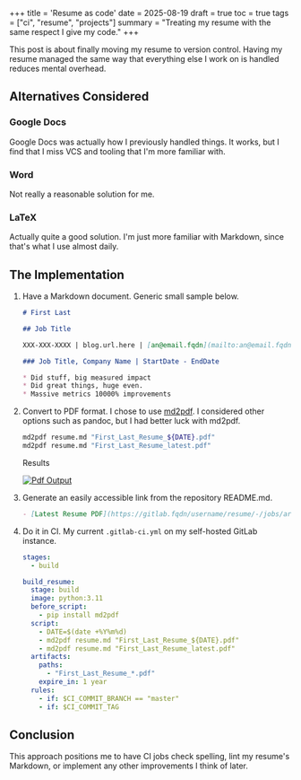 +++
title = 'Resume as code'
date = 2025-08-19
draft = true
toc = true
tags = ["ci", "resume", "projects"]
summary = "Treating my resume with the same respect I give my code."
+++

This post is about finally moving my resume to version control. Having my resume managed the same way
that everything else I work on is handled reduces mental overhead.

## Alternatives Considered

### Google Docs

Google Docs was actually how I previously handled things. It works, but I find that I miss VCS and tooling that I'm more familiar with.

### Word

Not really a reasonable solution for me.

### LaTeX

Actually quite a good solution. I'm just more familiar with Markdown, since that's what I use almost daily.

## The Implementation

1. Have a Markdown document. Generic small sample below.

    ```Markdown
    # First Last
    
    ## Job Title
    
    XXX-XXX-XXXX | blog.url.here | [an@email.fqdn](mailto:an@email.fqdn)
    
    ### Job Title, Company Name | StartDate - EndDate
    
    * Did stuff, big measured impact
    * Did great things, huge even.
    * Massive metrics 10000% improvements
    ```

2. Convert to PDF format. I chose to use [md2pdf](https://github.com/jmaupetit/md2pdf).
    I considered other options such as pandoc, but I had better luck with md2pdf.

    ```bash
    md2pdf resume.md "First_Last_Resume_${DATE}.pdf"
    md2pdf resume.md "First_Last_Resume_latest.pdf" 
    ```

    Results

    [![Pdf Output](/images/2025-08-19-resume-as-code/output.png)](/images/2025-08-19-resume-as-code/output.png)

3. Generate an easily accessible link from the repository README.md.

    ```Markdown
    - [Latest Resume PDF](https://gitlab.fqdn/username/resume/-/jobs/artifacts/master/raw/First_Last_Resume_latest.pdf?job=build_resume)
    ```

4. Do it in CI. My current `.gitlab-ci.yml` on my self-hosted GitLab instance.

    ```yaml
    stages:
      - build
    
    build_resume:
      stage: build
      image: python:3.11
      before_script:
        - pip install md2pdf
      script:
        - DATE=$(date +%Y%m%d)
        - md2pdf resume.md "First_Last_Resume_${DATE}.pdf"
        - md2pdf resume.md "First_Last_Resume_latest.pdf"
      artifacts:
        paths:
          - "First_Last_Resume_*.pdf"
        expire_in: 1 year
      rules:
        - if: $CI_COMMIT_BRANCH == "master"
        - if: $CI_COMMIT_TAG
    ```

## Conclusion

This approach positions me to have CI jobs check spelling, lint my resume's Markdown, or implement any other improvements I think of later.

